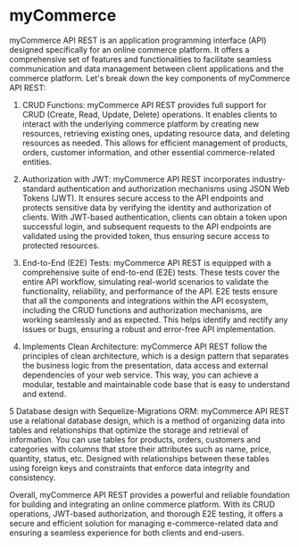 # myCommerce
myCommerce API REST is an application programming interface (API) designed specifically for an online commerce platform. It offers a comprehensive set of features and functionalities to facilitate seamless communication and data management between client applications and the commerce platform. Let's break down the key components of myCommerce API REST:

1. CRUD Functions:
myCommerce API REST provides full support for CRUD (Create, Read, Update, Delete) operations. It enables clients to interact with the underlying commerce platform by creating new resources, retrieving existing ones, updating resource data, and deleting resources as needed. This allows for efficient management of products, orders, customer information, and other essential commerce-related entities.

2. Authorization with JWT:
myCommerce API REST incorporates industry-standard authentication and authorization mechanisms using JSON Web Tokens (JWT). It ensures secure access to the API endpoints and protects sensitive data by verifying the identity and authorization of clients. With JWT-based authentication, clients can obtain a token upon successful login, and subsequent requests to the API endpoints are validated using the provided token, thus ensuring secure access to protected resources.

3. End-to-End (E2E) Tests:
myCommerce API REST is equipped with a comprehensive suite of end-to-end (E2E) tests. These tests cover the entire API workflow, simulating real-world scenarios to validate the functionality, reliability, and performance of the API. E2E tests ensure that all the components and integrations within the API ecosystem, including the CRUD functions and authorization mechanisms, are working seamlessly and as expected. This helps identify and rectify any issues or bugs, ensuring a robust and error-free API implementation.

4. Implements Clean Architecture: 
myCommerce API REST follow the principles of clean architecture, which is a design pattern that separates the business logic from the presentation, data access and external dependencies of your web service. This way, you can achieve a modular, testable and maintainable code base that is easy to understand and extend. 

5 Database design with Sequelize-Migrations ORM: 
myCommerce API REST use a relational database design, which is a method of organizing data into tables and relationships that optimize the storage and retrieval of information. You can use tables for products, orders, customers and categories with columns that store their attributes such as name, price, quantity, status, etc. Designed with relationships between these tables using foreign keys and constraints that enforce data integrity and consistency.

Overall, myCommerce API REST provides a powerful and reliable foundation for building and integrating an online commerce platform. With its CRUD operations, JWT-based authorization, and thorough E2E testing, it offers a secure and efficient solution for managing e-commerce-related data and ensuring a seamless experience for both clients and end-users.


